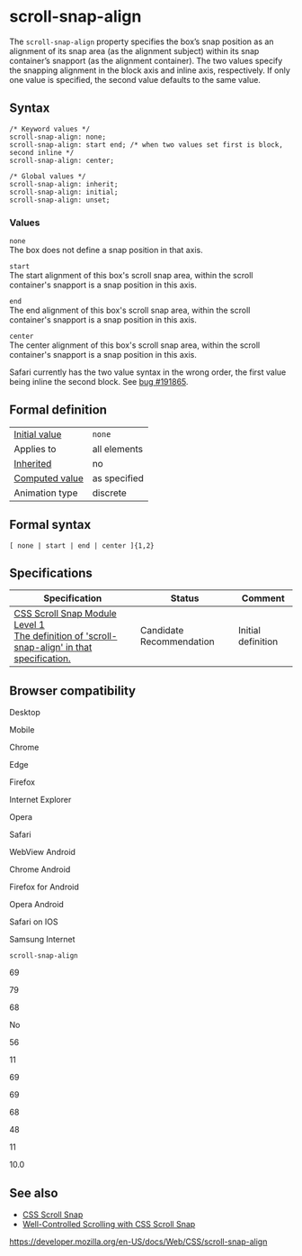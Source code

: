 # scroll-snap-align

The `scroll-snap-align` property specifies the box’s snap position as an alignment of its snap area (as the alignment subject) within its snap container’s snapport (as the alignment container). The two values specify the snapping alignment in the block axis and inline axis, respectively. If only one value is specified, the second value defaults to the same value.

## Syntax

    /* Keyword values */
    scroll-snap-align: none;
    scroll-snap-align: start end; /* when two values set first is block, second inline */
    scroll-snap-align: center;

    /* Global values */
    scroll-snap-align: inherit;
    scroll-snap-align: initial;
    scroll-snap-align: unset;

### Values

`none`  
The box does not define a snap position in that axis.

`start`  
The start alignment of this box's scroll snap area, within the scroll container's snapport is a snap position in this axis.

`end`  
The end alignment of this box's scroll snap area, within the scroll container's snapport is a snap position in this axis.

`center`  
The center alignment of this box's scroll snap area, within the scroll container's snapport is a snap position in this axis.

Safari currently has the two value syntax in the wrong order, the first value being inline the second block. See [bug \#191865](https://bugs.webkit.org/show_bug.cgi?id=191865).

## Formal definition

<table><tbody><tr class="odd"><td><a href="initial_value">Initial value</a></td><td><code>none</code></td></tr><tr class="even"><td>Applies to</td><td>all elements</td></tr><tr class="odd"><td><a href="inheritance">Inherited</a></td><td>no</td></tr><tr class="even"><td><a href="computed_value">Computed value</a></td><td>as specified</td></tr><tr class="odd"><td>Animation type</td><td>discrete</td></tr></tbody></table>

## Formal syntax

    [ none | start | end | center ]{1,2}

## Specifications

<table><thead><tr class="header"><th>Specification</th><th>Status</th><th>Comment</th></tr></thead><tbody><tr class="odd"><td><a href="https://drafts.csswg.org/css-scroll-snap-1/#propdef-scroll-snap-align">CSS Scroll Snap Module Level 1<br />
<span class="small">The definition of 'scroll-snap-align' in that specification.</span></a></td><td><span class="spec-cr">Candidate Recommendation</span></td><td>Initial definition</td></tr></tbody></table>

## Browser compatibility

Desktop

Mobile

Chrome

Edge

Firefox

Internet Explorer

Opera

Safari

WebView Android

Chrome Android

Firefox for Android

Opera Android

Safari on IOS

Samsung Internet

`scroll-snap-align`

69

79

68

No

56

11

69

69

68

48

11

10.0

## See also

- [CSS Scroll Snap](css_scroll_snap)
- [Well-Controlled Scrolling with CSS Scroll Snap](https://developers.google.com/web/updates/2018/07/css-scroll-snap)

<a href="https://developer.mozilla.org/en-US/docs/Web/CSS/scroll-snap-align" class="_attribution-link">https://developer.mozilla.org/en-US/docs/Web/CSS/scroll-snap-align</a>
